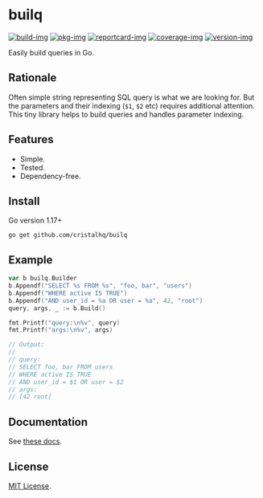 # builq

[![build-img]][build-url]
[![pkg-img]][pkg-url]
[![reportcard-img]][reportcard-url]
[![coverage-img]][coverage-url]
[![version-img]][version-url]

Easily build queries in Go.

## Rationale

Often simple string representing SQL query is what we are looking for. But the parameters and their indexing (`$1`, `$2` etc) requires additional attention. This tiny library helps to build queries and handles parameter indexing.

## Features

* Simple.
* Tested.
* Dependency-free.

## Install

Go version 1.17+

```
go get github.com/cristalhq/builq
```

## Example

```go
var b builq.Builder
b.Appendf("SELECT %s FROM %s", "foo, bar", "users")
b.Appendf("WHERE active IS TRUE")
b.Appendf("AND user_id = %a OR user = %a", 42, "root")
query, args, _ := b.Build()

fmt.Printf("query:\n%v", query)
fmt.Printf("args:\n%v", args)

// Output:
//
// query:
// SELECT foo, bar FROM users
// WHERE active IS TRUE
// AND user_id = $1 OR user = $2
// args:
// [42 root]
```

## Documentation

See [these docs][pkg-url].

## License

[MIT License](LICENSE).

[build-img]: https://github.com/cristalhq/builq/workflows/build/badge.svg
[build-url]: https://github.com/cristalhq/builq/actions
[pkg-img]: https://pkg.go.dev/badge/cristalhq/builq
[pkg-url]: https://pkg.go.dev/github.com/cristalhq/builq
[reportcard-img]: https://goreportcard.com/badge/cristalhq/builq
[reportcard-url]: https://goreportcard.com/report/cristalhq/builq
[coverage-img]: https://codecov.io/gh/cristalhq/builq/branch/main/graph/badge.svg
[coverage-url]: https://codecov.io/gh/cristalhq/builq
[version-img]: https://img.shields.io/github/v/release/cristalhq/builq
[version-url]: https://github.com/cristalhq/builq/releases
